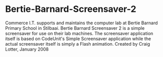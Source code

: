 Bertie-Barnard-Screensaver-2
============================

Commerce I.T. supports and maintains the computer lab at Bertie Barnard Primary School in Stilbaai. Bertie Barnard Screensaver 2 is a simple screensaver for use on their lab machines. The screensaver application itself is based on CodeUnit's Simple Screensaver application while the actual screensaver itself is simply a Flash animation.  Created by Craig Lotter, January 2008
